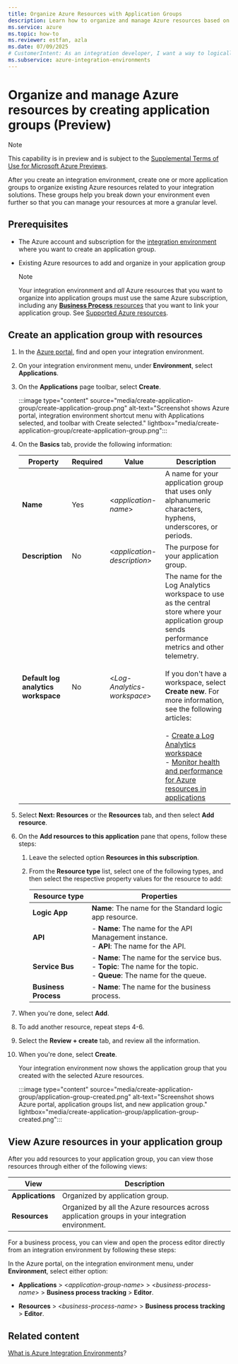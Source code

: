 ```yaml
---
title: Organize Azure Resources with Application Groups
description: Learn how to organize and manage Azure resources based on your integration solutions by creating application groups.
ms.service: azure
ms.topic: how-to
ms.reviewer: estfan, azla
ms.date: 07/09/2025
# CustomerIntent: As an integration developer, I want a way to logically organize and manage the Azure resources related to my organization's integration solutions.
ms.subservice: azure-integration-environments
---
```


# Organize and manage Azure resources by creating application groups (Preview)

> [!NOTE]
>
> This capability is in preview and is subject to the 
> [Supplemental Terms of Use for Microsoft Azure Previews](https://azure.microsoft.com/support/legal/preview-supplemental-terms/).

After you create an integration environment, create one or more application groups to organize existing Azure resources related to your integration solutions. These groups help you break down your environment even further so that you can manage your resources at more a granular level.

## Prerequisites

- The Azure account and subscription for the [integration environment](create-integration-environment.md) where you want to create an application group.

- Existing Azure resources to add and organize in your application group

  > [!NOTE]
  >
  > Your integration environment and *all* Azure resources that you want to organize 
  > into application groups must use the same Azure subscription, including any 
  > [**Business Process** resources](../business-process-tracking/overview.md) 
  > that you want to link your application group. See 
  > [Supported Azure resources](overview.md#supported-resources).

<a name="create-application-group"></a>

## Create an application group with resources

1. In the [Azure portal](https://portal.azure.com), find and open your integration environment.

1. On your integration environment menu, under **Environment**, select **Applications**.

1. On the **Applications** page toolbar, select **Create**.

   :::image type="content" source="media/create-application-group/create-application-group.png" alt-text="Screenshot shows Azure portal, integration environment shortcut menu with Applications selected, and toolbar with Create selected." lightbox="media/create-application-group/create-application-group.png":::

1. On the **Basics** tab, provide the following information:

   | Property | Required | Value | Description |
   |----------|----------|-------|-------------|
   | **Name** | Yes | <*application-name*> | A name for your application group that uses only alphanumeric characters, hyphens, underscores, or periods. |
   | **Description** | No | <*application-description*> | The purpose for your application group. |
   | **Default log analytics workspace** | No | <*Log-Analytics-workspace*> | The name for the Log Analytics workspace to use as the central store where your application group sends performance metrics and other telemetry. <br><br>If you don't have a workspace, select **Create new**. For more information, see the following articles: <br><br>- [Create a Log Analytics workspace](/azure/azure-monitor/logs/quick-create-workspace?tabs=azure-portal) <br>- [Monitor health and performance for Azure resources in applications](monitor-resources-create-alerts.md) |

1. Select **Next: Resources** or the **Resources** tab, and then select **Add resource**.

1. On the **Add resources to this application** pane that opens, follow these steps:

   1. Leave the selected option **Resources in this subscription**.

   1. From the **Resource type** list, select one of the following types, and then select the respective property values for the resource to add:

      | Resource type | Properties |
      |---------------|------------|
      | **Logic App** | **Name**: The name for the Standard logic app resource. |
      | **API** | - **Name**: The name for the API Management instance. <br>- **API**: The name for the API. |
      | **Service Bus** | - **Name**: The name for the service bus. <br>- **Topic**: The name for the topic. <br>- **Queue**: The name for the queue. |
      | **Business Process** | - **Name**: The name for the business process. |

1. When you're done, select **Add**.

1. To add another resource, repeat steps 4-6.

1. Select the **Review + create** tab, and review all the information.

1. When you're done, select **Create**.

   Your integration environment now shows the application group that you created with the selected Azure resources.

   :::image type="content" source="media/create-application-group/application-group-created.png" alt-text="Screenshot shows Azure portal, application groups list, and new application group." lightbox="media/create-application-group/application-group-created.png":::

## View Azure resources in your application group

After you add resources to your application group, you can view those resources through either of the following views:

| View | Description |
|------|-------------|
| **Applications** | Organized by application group. |
| **Resources** | Organized by all the Azure resources across application groups in your integration environment. |

For a business process, you can view and open the process editor directly from an integration environment by following these steps:

In the Azure portal, on the integration environment menu, under **Environment**, select either option: 

- **Applications** > <*application-group-name*> > <*business-process-name*> > **Business process tracking** > **Editor**.

- **Resources** > <*business-process-name*> > **Business process tracking** > **Editor**.

## Related content

[What is Azure Integration Environments](overview.md)?
